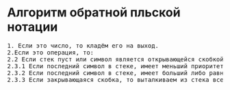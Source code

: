 <h1>Алгоритм обратной пльской нотации</h1>
<pre>
1. Если это число, то кладём его на выход.
2.Если это операция, то:
2.2 Если стек пуст или символ является открывающейся скобкой, то помещаем в стек, иначе:
2.3.1 Если последний символ в стеке, имеет меньший приоритет, чем приоритет текущего символа, то помещаем в стек.
2.3.2 Если последний символ в стеке, имеет больший либо равный приоритет, чем приоритет текущего символа, то извлекаем символы из стека пока выполняется это условие.
2.3.3 Если закрывающаяся скобка, то выталкиваем из стека все операции на выход пока не встретится открывающаяся скобка.
</pre>
